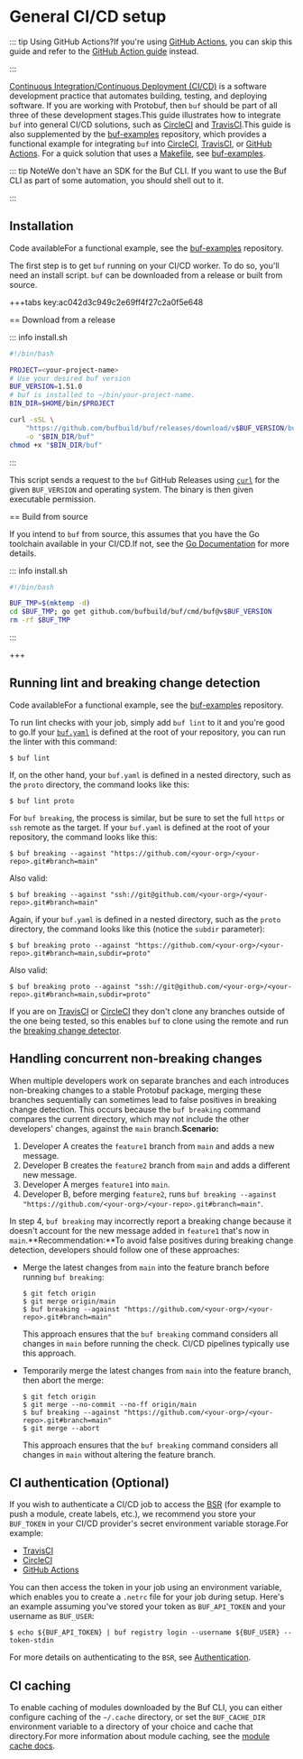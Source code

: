 # General CI/CD setup

::: tip Using GitHub Actions?If you're using [GitHub Actions](https://github.com/features/actions), you can skip this guide and refer to the [GitHub Action guide](../github-actions/) instead.

:::

[Continuous Integration/Continuous Deployment (CI/CD)](https://en.wikipedia.org/wiki/CI/CD) is a software development practice that automates building, testing, and deploying software. If you are working with Protobuf, then `buf` should be part of all three of these development stages.This guide illustrates how to integrate `buf` into general CI/CD solutions, such as [CircleCI](https://circleci.com) and [TravisCI](https://travis-ci.org).This guide is also supplemented by the [buf-examples](https://github.com/bufbuild/buf-examples) repository, which provides a functional example for integrating `buf` into [CircleCI](https://circleci.com), [TravisCI](https://travis-ci.org), or [GitHub Actions](https://github.com/features/actions). For a quick solution that uses a [Makefile](https://github.com/bufbuild/buf-examples/blob/master/Makefile), see [buf-examples](https://github.com/bufbuild/buf-examples).

::: tip NoteWe don't have an SDK for the Buf CLI. If you want to use the Buf CLI as part of some automation, you should shell out to it.

:::

## Installation

Code availableFor a functional example, see the [buf-examples](https://github.com/bufbuild/buf-examples) repository.

The first step is to get `buf` running on your CI/CD worker. To do so, you'll need an install script. `buf` can be downloaded from a release or built from source.

+++tabs key:ac042d3c949c2e69ff4f27c2a0f5e648

== Download from a release

::: info install.sh

```bash
#!/bin/bash

PROJECT=<your-project-name>
# Use your desired buf version
BUF_VERSION=1.51.0
# buf is installed to ~/bin/your-project-name.
BIN_DIR=$HOME/bin/$PROJECT

curl -sSL \
    "https://github.com/bufbuild/buf/releases/download/v$BUF_VERSION/buf-$(uname -s)-$(uname -m)" \
    -o "$BIN_DIR/buf"
chmod +x "$BIN_DIR/buf"
```

:::

This script sends a request to the `buf` GitHub Releases using [`curl`](https://curl.se/docs) for the given `BUF_VERSION` and operating system. The binary is then given executable permission.

== Build from source

If you intend to `buf` from source, this assumes that you have the Go toolchain available in your CI/CD.If not, see the [Go Documentation](https://golang.org/) for more details.

::: info install.sh

```bash
#!/bin/bash

BUF_TMP=$(mktemp -d)
cd $BUF_TMP; go get github.com/bufbuild/buf/cmd/buf@v$BUF_VERSION
rm -rf $BUF_TMP
```

:::

+++

## Running lint and breaking change detection

Code availableFor a functional example, see the [buf-examples](https://github.com/bufbuild/buf-examples) repository.

To run lint checks with your job, simply add `buf lint` to it and you're good to go.If your [`buf.yaml`](../../configuration/v2/buf-yaml/) is defined at the root of your repository, you can run the linter with this command:

```console
$ buf lint
```

If, on the other hand, your `buf.yaml` is defined in a nested directory, such as the `proto` directory, the command looks like this:

```console
$ buf lint proto
```

For `buf breaking`, the process is similar, but be sure to set the full `https` or `ssh` remote as the target. If your `buf.yaml` is defined at the root of your repository, the command looks like this:

```console
$ buf breaking --against "https://github.com/<your-org>/<your-repo>.git#branch=main"
```

Also valid:

```console
$ buf breaking --against "ssh://git@github.com/<your-org>/<your-repo>.git#branch=main"
```

Again, if your `buf.yaml` is defined in a nested directory, such as the `proto` directory, the command looks like this (notice the `subdir` parameter):

```console
$ buf breaking proto --against "https://github.com/<your-org>/<your-repo>.git#branch=main,subdir=proto"
```

Also valid:

```console
$ buf breaking proto --against "ssh://git@github.com/<your-org>/<your-repo>.git#branch=main,subdir=proto"
```

If you are on [TravisCI](https://travis-ci.org) or [CircleCI](https://circleci.com) they don't clone any branches outside of the one being tested, so this enables `buf` to clone using the remote and run the [breaking change detector](../../breaking/overview/).

## Handling concurrent non-breaking changes

When multiple developers work on separate branches and each introduces non-breaking changes to a stable Protobuf package, merging these branches sequentially can sometimes lead to false positives in breaking change detection. This occurs because the `buf breaking` command compares the current directory, which may not include the other developers' changes, against the `main` branch.**Scenario:**

1.  Developer A creates the `feature1` branch from `main` and adds a new message.
2.  Developer B creates the `feature2` branch from `main` and adds a different new message.
3.  Developer A merges `feature1` into `main`.
4.  Developer B, before merging `feature2`, runs `buf breaking --against "https://github.com/<your-org>/<your-repo>.git#branch=main"`.

In step 4, `buf breaking` may incorrectly report a breaking change because it doesn't account for the new message added in `feature1` that's now in `main`.**Recommendation:**To avoid false positives during breaking change detection, developers should follow one of these approaches:

- Merge the latest changes from `main` into the feature branch before running `buf breaking`:

  ```console
  $ git fetch origin
  $ git merge origin/main
  $ buf breaking --against "https://github.com/<your-org>/<your-repo>.git#branch=main"
  ```

  This approach ensures that the `buf breaking` command considers all changes in `main` before running the check. CI/CD pipelines typically use this approach.

- Temporarily merge the latest changes from `main` into the feature branch, then abort the merge:

  ```console
  $ git fetch origin
  $ git merge --no-commit --no-ff origin/main
  $ buf breaking --against "https://github.com/<your-org>/<your-repo>.git#branch=main"
  $ git merge --abort
  ```

  This approach ensures that the `buf breaking` command considers all changes in `main` without altering the feature branch.

## CI authentication (Optional)

If you wish to authenticate a CI/CD job to access the [BSR](../../bsr/) (for example to push a module, create labels, etc.), we recommend you store your `BUF_TOKEN` in your CI/CD provider's secret environment variable storage.For example:

- [TravisCI](https://docs.travis-ci.com/user/environment-variables#defining-encrypted-variables-in-travisyml)
- [CircleCI](https://circleci.com/docs/2.0/env-vars/)
- [GitHub Actions](https://docs.github.com/en/actions/reference/encrypted-secrets)

You can then access the token in your job using an environment variable, which enables you to create a `.netrc` file for your job during setup. Here's an example assuming you've stored your token as `BUF_API_TOKEN` and your username as `BUF_USER`:

```console
$ echo ${BUF_API_TOKEN} | buf registry login --username ${BUF_USER} --token-stdin
```

For more details on authenticating to the `BSR`, see [Authentication](../../bsr/authentication/).

## CI caching

To enable caching of modules downloaded by the Buf CLI, you can either configure caching of the `~/.cache` directory, or set the `BUF_CACHE_DIR` environment variable to a directory of your choice and cache that directory.For more information about module caching, see the [module cache docs](../../concepts/modules-workspaces/#module-cache).
